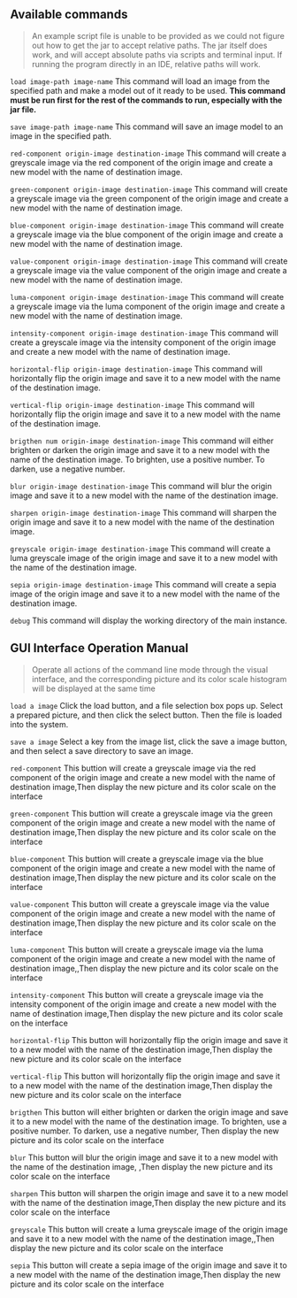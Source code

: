## Available commands
> An example script file is unable to be provided as we could not figure out how to get the jar 
> to accept relative paths. The jar itself does work, and will accept absolute paths via scripts 
> and terminal input. If running the program directly in an IDE, relative paths will work.

`load image-path image-name` 
This command will load an image from the specified path and make a model out of it ready to be used.
**This command must be run first for the rest of the commands to run, especially with the jar 
file.**

`save image-path image-name`
This command will save an image model to an image in the specified path. 

`red-component origin-image destination-image`
This command will create a greyscale image via the red component of the origin image and create 
a new model with the name of destination image.

`green-component origin-image destination-image`
This command will create a greyscale image via the green component of the origin image and create
a new model with the name of destination image.

`blue-component origin-image destination-image`
This command will create a greyscale image via the blue component of the origin image and create
a new model with the name of destination image.

`value-component origin-image destination-image`
This command will create a greyscale image via the value component of the origin image and create
a new model with the name of destination image.

`luma-component origin-image destination-image`
This command will create a greyscale image via the luma component of the origin image and create
a new model with the name of destination image.

`intensity-component origin-image destination-image`
This command will create a greyscale image via the intensity component of the origin image and 
create a new model with the name of destination image.

`horizontal-flip origin-image destination-image`
This command will horizontally flip the origin image and save it to a new model with the name of 
the destination image.

`vertical-flip origin-image destination-image`
This command will horizontally flip the origin image and save it to a new model with the name of
the destination image.

`brigthen num origin-image destination-image`
This command will either brighten or darken the origin image and save it to a new model with the 
name of the destination image. To brighten, use a positive number. To darken, use a negative number.

`blur origin-image destination-image`
This command will blur the origin image and save it to a new model with the name of the destination image.

`sharpen origin-image destination-image`
This command will sharpen the origin image and save it to a new model with the name of the 
destination image.

`greyscale origin-image destination-image`
This command will create a luma greyscale image of the origin image and save it to a new model with 
the name of the destination image.

`sepia origin-image destination-image`
This command will create a sepia image of the origin image and save it to a new model with the 
name of the destination image.

`debug`
This command will display the working directory of the main instance.

## GUI Interface Operation Manual
> Operate all actions of the command line mode through the visual interface, and the corresponding picture and its color scale histogram will be displayed at the same time

`load a image`
Click the load button, and a file selection box pops up. Select a prepared picture, and then click the select button. Then the file is loaded into the system.

`save a image`
Select a key from the image list, click the save a image button, and then select a save directory to save an image.

`red-component`
This buttion will create a greyscale image via the red component of the origin image and create
a new model with the name of destination image,Then display the new picture and its color scale on the interface

`green-component`
This buttion will create a greyscale image via the green component of the origin image and create
a new model with the name of destination image,Then display the new picture and its color scale on the interface

`blue-component`
This buttion will create a greyscale image via the blue component of the origin image and create
a new model with the name of destination image,Then display the new picture and its color scale on the interface

`value-component`
This button will create a greyscale image via the value component of the origin image and create
a new model with the name of destination image,Then display the new picture and its color scale on the interface

`luma-component`
This button will create a greyscale image via the luma component of the origin image and create
a new model with the name of destination image,,Then display the new picture and its color scale on the interface

`intensity-component`
This button will create a greyscale image via the intensity component of the origin image and
create a new model with the name of destination image,Then display the new picture and its color scale on the interface

`horizontal-flip`
This button will horizontally flip the origin image and save it to a new model with the name of
the destination image,Then display the new picture and its color scale on the interface

`vertical-flip`
This button will horizontally flip the origin image and save it to a new model with the name of
the destination image,Then display the new picture and its color scale on the interface

`brigthen`
This button will either brighten or darken the origin image and save it to a new model with the
name of the destination image. To brighten, use a positive number. To darken, use a negative number,
Then display the new picture and its color scale on the interface

`blur`
This button will blur the origin image and save it to a new model with the name of the destination image,
,Then display the new picture and its color scale on the interface

`sharpen`
This button will sharpen the origin image and save it to a new model with the name of the
destination image,Then display the new picture and its color scale on the interface

`greyscale`
This button will create a luma greyscale image of the origin image and save it to a new model with
the name of the destination image,,Then display the new picture and its color scale on the interface

`sepia`
This button will create a sepia image of the origin image and save it to a new model with the
name of the destination image,Then display the new picture and its color scale on the interface